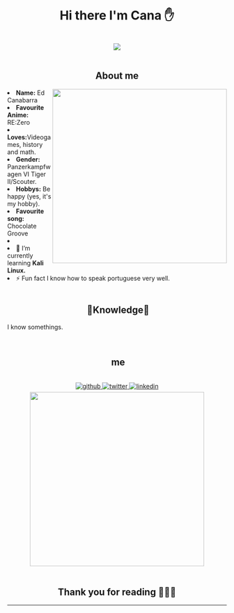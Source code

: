 <h1 align="center">Hi there I'm Cana ✋</h1>
<body>
<br>
<div align="center">
<img src="https://c.tenor.com/1BPoG9fHIkwAAAAd/rezero-oboreru.gif">
</div>
<br>


<h2 align="center"> About me</h2>
<div>
<img src="https://c.tenor.com/yPUAJMwL2uwAAAAC/gigachad.gif" align="right" width="400" >
<li>
<b>Name:</b> Ed Canabarra</li>
<li>
<b>Favourite Anime:</b> RE:Zero
</li>
<li>
<b>Loves:</b>Videogames, history and math.
</li>
<li>
<b>Gender:</b> Panzerkampfwagen VI Tiger II/Scouter.
</li>
<li>
<b>Hobbys:</b> Be happy (yes, it's my hobby).
</li>
<li>
<b>Favourite song:</b> Chocolate Groove
</li>
<li>
<li>🌱 I’m currently learning <b> Kali Linux.</b>
</li>
<li>⚡ Fun fact </b>I know how to speak portuguese very well.</b>
</li>

</div>
<br>


<div>
<h2 align="center"> 🔎Knowledge📖 </h2>
</div>
<div align = "center">
<p align = "justify">I know somethings.<br></p>
</div>

<br>

<h2 align ="center"> me </h2>
<br> 
<div align="center">
<a href="https://github.com/CarlosXSU" target="_blank">
<img src=https://img.shields.io/badge/github-%2324292e.svg?&style=for-the-badge&logo=github&logoColor=white alt=github style="margin-bottom: 5px;" />
</a>
<a href="https://twitter.com/N4XSU" target="_blank">
<img src=https://img.shields.io/badge/twitter-%2300acee.svg?&style=for-the-badge&logo=twitter&logoColor=white alt=twitter style="margin-bottom: 5px;" />
</a>
<a href="https://soundcloud.com/n4xsu" target="_blank">
<img src=https://img.shields.io/badge/SoundCloud-FF3300?style=for-the-badge&logo=soundcloud&logoColor=white alt=linkedin style="margin-bottom: 5px;" />
</a>  <br><img src = "https://tenor.com/view/mgr-metal-gear-rising-senator-armstrong-armstrong-raiden-gif-23575652" width = "400"/>
</div>  



</div>  
<br>
<div>
<h2 align="center">Thank you for reading 🙋🏻‍♂️</h2>
<hr>

